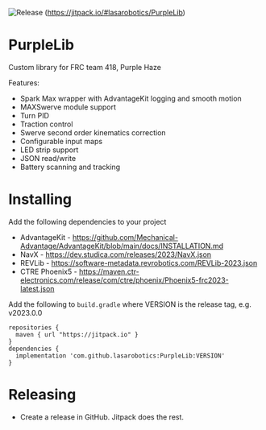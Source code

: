 ![Release](https://jitpack.io/v/lasarobotics/PurpleLib.svg)
(https://jitpack.io/#lasarobotics/PurpleLib)

# PurpleLib
Custom library for FRC team 418, Purple Haze

Features:
* Spark Max wrapper with AdvantageKit logging and smooth motion
* MAXSwerve module support
* Turn PID
* Traction control
* Swerve second order kinematics correction
* Configurable input maps
* LED strip support
* JSON read/write
* Battery scanning and tracking


# Installing
Add the following dependencies to your project
* AdvantageKit - https://github.com/Mechanical-Advantage/AdvantageKit/blob/main/docs/INSTALLATION.md
* NavX - https://dev.studica.com/releases/2023/NavX.json
* REVLib - https://software-metadata.revrobotics.com/REVLib-2023.json
* CTRE Phoenix5 - https://maven.ctr-electronics.com/release/com/ctre/phoenix/Phoenix5-frc2023-latest.json

Add the following to `build.gradle` where VERSION is the release tag, e.g. v2023.0.0
```
repositories {
  maven { url "https://jitpack.io" }
}
dependencies {
  implementation 'com.github.lasarobotics:PurpleLib:VERSION'
}
```

# Releasing
* Create a release in GitHub. Jitpack does the rest.
